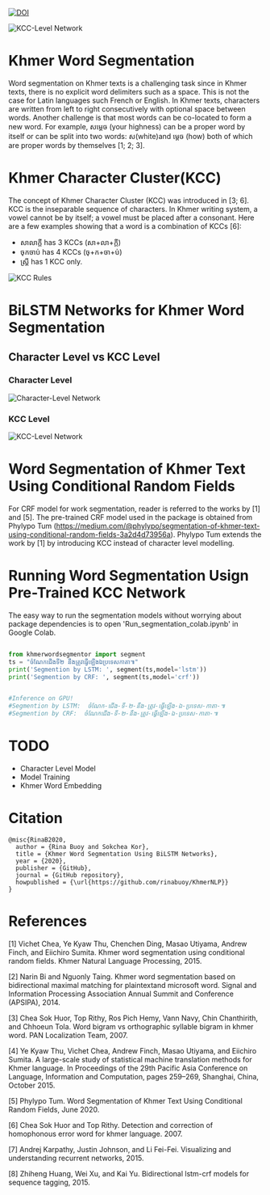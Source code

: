 [![DOI](https://zenodo.org/badge/289483297.svg)](https://zenodo.org/badge/latestdoi/289483297)

![KCC-Level Network](https://github.com/rinabuoy/KhmerNLP/blob/master/assets/KCCNetwork.PNG)

# Khmer Word Segmentation
Word segmentation on Khmer texts is a challenging task since in Khmer texts, there is
no explicit word delimiters such as a space.
This is not the case for Latin languages such
French or English. In Khmer texts, characters are written from left to right consecutively with optional space between words.
Another challenge is that most words can be
co-located to form a new word. For example, សម្តេច (your highness) can be a proper
word by itself or can be split into two words:
ស(white)and ម្តេច (how) both of which are
proper words by themselves [1; 2; 3].

# Khmer Character Cluster(KCC)

The concept of Khmer Character Cluster
(KCC) was introduced in [3; 6]. KCC is
the inseparable sequence of characters. In
Khmer writing system, a vowel cannot be by
itself; a vowel must be placed after a consonant. Here are a few examples showing that
a word is a combination of KCCs [6]:
* សាលាក្តី has 3 KCCs (សា+លា+ក្តី)
* ចុកចាប់ has 4 KCCs (ចុ+ក+ចា+ប់)
* ស្ត្រី has 1 KCC only.

![KCC Rules](https://github.com/rinabuoy/KhmerNLP/blob/master/assets/KCCrule.PNG)


# BiLSTM Networks for Khmer Word Segmentation

## Character Level vs KCC Level

### Character Level

![Character-Level Network](https://github.com/rinabuoy/KhmerNLP/blob/master/assets/CharacterLevelNetwork.PNG)


### KCC Level

![KCC-Level Network](https://github.com/rinabuoy/KhmerNLP/blob/master/assets/KCCNetwork.PNG)


# Word Segmentation of Khmer Text Using Conditional Random Fields
For CRF model for work segmentation, reader is referred to the works by [1] and [5]. The pre-trained CRF model used in the package is obtained from Phylypo Tum (https://medium.com/@phylypo/segmentation-of-khmer-text-using-conditional-random-fields-3a2d4d73956a). Phylypo Tum extends the work by [1] by introducing KCC instead of character level modelling. 

# Running Word Segmentation Usign Pre-Trained KCC Network

The easy way to run the segmentation models without worrying about package dependencies is to open 'Run_segmentation_colab.ipynb' in Google Colab. 

```python

from khmerwordsegmentor import segment
ts = "ចំណែកជើងទី២ នឹងត្រូវធ្វើឡើងឯប្រទេសកាតា៕"
print('Segmention by LSTM: ', segment(ts,model='lstm'))
print('Segmention by CRF: ', segment(ts,model='crf'))


#Inference on GPU!
#Segmention by LSTM:  ចំណែក-ជើង-ទី-២-នឹង-ត្រូវ-ធ្វើឡើង-ឯ-ប្រទេស-កាតា-៕
#Segmention by CRF:  ចំណែកជើង-ទី-២-នឹង-ត្រូវ-ធ្វើឡើង-ឯ-ប្រទេស-កាតា-៕

```
# TODO
* Character Level Model 
* Model Training 
* Khmer Word Embedding


# Citation
```
@misc{RinaB2020,
  author = {Rina Buoy and Sokchea Kor},
  title = {Khmer Word Segmentation Using BiLSTM Networks},
  year = {2020},
  publisher = {GitHub},
  journal = {GitHub repository},
  howpublished = {\url{https://github.com/rinabuoy/KhmerNLP}}
}
```

# References

[1] Vichet Chea, Ye Kyaw Thu, Chenchen
Ding, Masao Utiyama, Andrew Finch,
and Eiichiro Sumita. Khmer word
segmentation using conditional random
fields. Khmer Natural Language Processing, 2015.

[2] Narin Bi and Nguonly Taing. Khmer
word segmentation based on bidirectional maximal matching for
plaintextand microsoft word. Signal and
Information Processing Association Annual Summit and Conference (APSIPA),
2014.

[3] Chea Sok Huor, Top Rithy, Ros Pich
Hemy, Vann Navy, Chin Chanthirith,
and Chhoeun Tola. Word bigram vs
orthographic syllable bigram in khmer
word. PAN Localization Team, 2007.

[4] Ye Kyaw Thu, Vichet Chea, Andrew
Finch, Masao Utiyama, and Eiichiro
Sumita. A large-scale study of statistical
machine translation methods for Khmer
language. In Proceedings of the 29th Pacific Asia Conference on Language, Information and Computation, pages 259–269,
Shanghai, China, October 2015.

[5] Phylypo Tum. Word Segmentation of
Khmer Text Using Conditional Random
Fields, June 2020.

[6] Chea Sok Huor and Top Rithy. Detection and correction of homophonous error
word for khmer language. 2007.

[7] Andrej Karpathy, Justin Johnson, and
Li Fei-Fei. Visualizing and understanding recurrent networks, 2015.

[8] Zhiheng Huang, Wei Xu, and Kai Yu.
Bidirectional lstm-crf models for sequence tagging, 2015.
